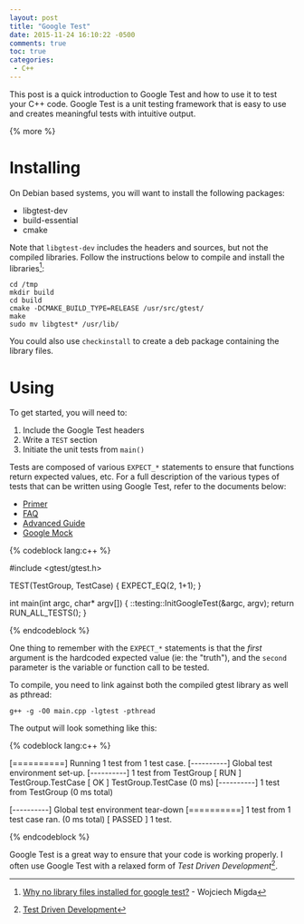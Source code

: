 ```yaml
---
layout: post
title: "Google Test"
date: 2015-11-24 16:10:22 -0500
comments: true
toc: true
categories: 
 - C++
---
```


This post is a quick introduction to Google Test and how to use it to test your C++ code. Google Test is a unit testing framework that is easy to use and creates meaningful tests with intuitive output.

{% more %}

# Installing

On Debian based systems, you will want to install the following packages:

 - libgtest-dev
 - build-essential
 - cmake

Note that `libgtest-dev` includes the headers and sources, but not the compiled libraries. Follow the instructions below to compile and install the libraries[^1]:

    cd /tmp
    mkdir build
    cd build
    cmake -DCMAKE_BUILD_TYPE=RELEASE /usr/src/gtest/
    make
    sudo mv libgtest* /usr/lib/
    
You could also use `checkinstall` to create a deb package containing the library files.

# Using

To get started, you will need to:

 1. Include the Google Test headers
 2. Write a `TEST` section
 3. Initiate the unit tests from `main()`
 
Tests are composed of various `EXPECT_*` statements to ensure that functions return expected values, etc. For a full description of the various types of tests that can be written using Google Test, refer to the documents below:

 - [Primer](https://github.com/google/googletest/blob/master/googletest/docs/V1_7_Primer.md)
 - [FAQ](https://github.com/google/googletest/blob/master/googletest/docs/V1_7_FAQ.md)
 - [Advanced Guide](https://github.com/google/googletest/blob/master/googletest/docs/V1_7_AdvancedGuide.md)
 - [Google Mock](https://github.com/google/googletest/blob/master/googlemock/docs/ForDummies.md)
 
{% codeblock lang:c++ %}

#include <gtest/gtest.h>

TEST(TestGroup, TestCase)
{
	EXPECT_EQ(2, 1+1);
}

int main(int argc, char* argv[])
{
	::testing::InitGoogleTest(&argc, argv);
	return RUN_ALL_TESTS();
}

{% endcodeblock %}

One thing to remember with the `EXPECT_*` statements is that the *first* argument is the hardcoded expected value (ie: the "truth"), and the `second` parameter is the variable or function call to be tested.

To compile, you need to link against both the compiled gtest library as well as pthread:

    g++ -g -O0 main.cpp -lgtest -pthread

The output will look something like this:

{% codeblock lang:c++ %}

[==========] Running 1 test from 1 test case.
[----------] Global test environment set-up.
[----------] 1 test from TestGroup
[ RUN      ] TestGroup.TestCase
[       OK ] TestGroup.TestCase (0 ms)
[----------] 1 test from TestGroup (0 ms total)

[----------] Global test environment tear-down
[==========] 1 test from 1 test case ran. (0 ms total)
[  PASSED  ] 1 test.

{% endcodeblock %}

Google Test is a great way to ensure that your code is working properly. I often use Google Test with a relaxed form of *Test Driven Development*[^2].
    
[^1]: [Why no library files installed for google test?](http://askubuntu.com/questions/145887/why-no-library-files-installed-for-google-test) - Wojciech Migda 
[^2]: [Test Driven Development](https://en.wikipedia.org/wiki/Test-driven_development)
